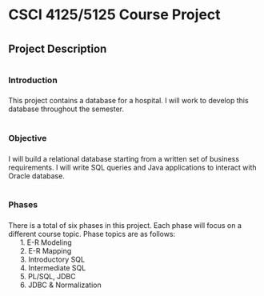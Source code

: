 # CSCI 4125/5125 Course Project
# <h2>Project Description<h2/>
# <h3>Introduction<h3/> 
This project contains a database for a hospital. I will work to develop this database throughout the semester. 
# <h3>Objective<h3/> 
I will build a relational database starting from a written set of business requirements. I will write SQL queries and Java applications to interact with Oracle database. 
<br>
# <h3>Phases<h3/>  
There is a total of six phases in this project. Each phase will focus on a different course topic. Phase topics are as follows:
<br>
&nbsp;&nbsp;&nbsp;&nbsp;&nbsp;&nbsp;1. E-R Modeling 
<br>
&nbsp;&nbsp;&nbsp;&nbsp;&nbsp;&nbsp;2. E-R Mapping
<br>
&nbsp;&nbsp;&nbsp;&nbsp;&nbsp;&nbsp;3. Introductory SQL
<br>
&nbsp;&nbsp;&nbsp;&nbsp;&nbsp;&nbsp;4. Intermediate SQL
<br>
&nbsp;&nbsp;&nbsp;&nbsp;&nbsp;&nbsp;5. PL/SQL, JDBC
<br>
&nbsp;&nbsp;&nbsp;&nbsp;&nbsp;&nbsp;6. JDBC & Normalization 
